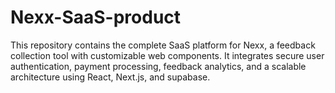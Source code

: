 # Nexx-SaaS-product
This repository contains the complete SaaS platform for Nexx, a feedback collection tool with customizable web components. It integrates secure user authentication, payment processing, feedback analytics, and a scalable architecture using React, Next.js, and supabase.
